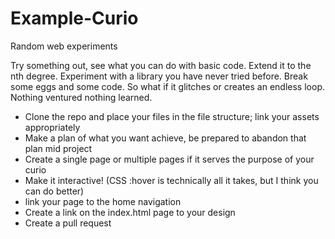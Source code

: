 # Example-Curio
Random web experiments

Try something out, see what you can do with basic code. Extend it to the nth degree. Experiment with a library you have never tried before. Break some eggs and some code. So what if it glitches or creates an endless loop. Nothing ventured nothing learned.
<ul>
<li>Clone the repo and place your files in the file structure; link your assets appropriately</li>
<li>Make a plan of what you want achieve, be prepared to abandon that plan mid project</li>
<li>Create a single page or multiple pages if it serves the purpose of your curio</li>
<li>Make it interactive! (CSS :hover is technically all it takes, but I think you can do better)</li>
<li>link your page to the home navigation</li>
<li>Create a link on the index.html page to your design</li>
<li>Create a pull request</li>
  </ul>
